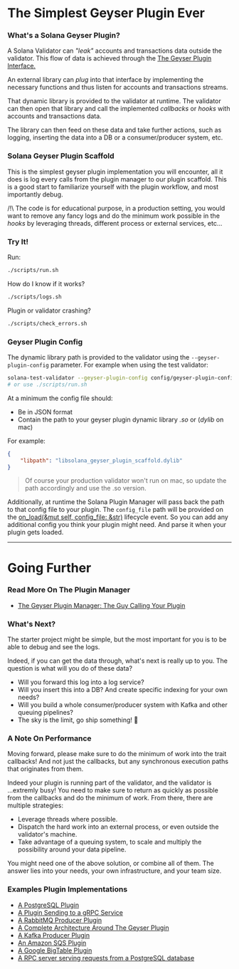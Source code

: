 # The Simplest Geyser Plugin Ever

### What's a Solana Geyser Plugin?
A Solana Validator can _"leak"_ accounts and transactions data outside the validator.
This flow of data is achieved through the [The Geyser Plugin Interface.](https://docs.rs/solana-geyser-plugin-interface/latest/solana_geyser_plugin_interface/geyser_plugin_interface/trait.GeyserPlugin.html)

An external library can _plug_ into that interface by implementing the necessary functions and thus listen for accounts and transactions streams.

That dynamic library is provided to the validator at runtime. The validator can then open that library and call the implemented _callbacks_ or _hooks_ with accounts and transactions data.

The library can then feed on these data and take further actions, such as logging, inserting the data into a DB or a consumer/producer system, etc.

### Solana Geyser Plugin Scaffold
This is the simplest geyser plugin implementation you will encounter, all it does is log every calls from the plugin manager to our plugin scaffold.
This is a good start to familiarize yourself with the plugin workflow, and most importantly debug.

/!\ The code is for educational purpose, in a production setting, you would want to remove any fancy logs and do the minimum work possible in the _hooks_ by leveraging threads, different process or external services, etc...

### Try It!

Run:
```bash
./scripts/run.sh
```

How do I know if it works?
```bash
./scripts/logs.sh
```

Plugin or validator crashing?
```bash
./scripts/check_errors.sh
```

### Geyser Plugin Config

The dynamic library path is provided to the validator using the `--geyser-plugin-config` parameter.
For example when using the test validator:
```bash
solana-test-validator --geyser-plugin-config config/geyser-plugin-config-mac.json
# or use ./scripts/run.sh
```

At a minimum the config file should:
- Be in JSON format
- Contain the path to your geyser plugin dynamic library _.so_ or (_dylib_ on mac)

For example:
```json
{
    "libpath": "libsolana_geyser_plugin_scaffold.dylib"
}
```
> Of course your production validator won't run on mac, so update the path accordingly and use the .so version.

Additionally, at runtime the Solana Plugin Manager will pass back the path to that config file to your plugin. The `config_file` path will be provided on the [on_load(&mut self, config_file: &str)](https://docs.rs/solana-geyser-plugin-interface/latest/solana_geyser_plugin_interface/geyser_plugin_interface/trait.GeyserPlugin.html#method.on_load) lifecycle event.
So you can add any additional config you think your plugin might need. And parse it when your plugin gets loaded.

---

# Going Further

### Read More On The Plugin Manager
- [The Geyser Plugin Manager: The Guy Calling Your Plugin](https://github.com/solana-labs/solana/tree/master/geyser-plugin-manager)

### What's Next?
The starter project might be simple, but the most important for you is to be able to debug and see the logs.

Indeed, if you can get the data through, what's next is really up to you. The question is what will you do of these data?
- Will you forward this log into a log service?
- Will you insert this into a DB? And create specific indexing for your own needs?
- Will you build a whole consumer/producer system with Kafka and other queuing pipelines?
- The sky is the limit, go ship something! 🚀

### A Note On Performance
Moving forward, please make sure to do the minimum of work into the trait callbacks! And not just the callbacks, but any synchronous execution paths that originates from them.

Indeed your plugin is running part of the validator, and the validator is ...extremly busy! You need to make sure to return as quickly as possible from the callbacks and do the minimum of work. From there, there are multiple strategies:
- Leverage threads where possible.
- Dispatch the hard work into an external process, or even outside the validator's machine.
- Take advantage of a queuing system, to scale and multiply the possibility around your data pipeline.

You might need one of the above solution, or combine all of them. The answer lies into your needs, your own infrastructure, and your team size.

### Examples Plugin Implementations
- [A PostgreSQL Plugin](https://github.com/solana-labs/solana-accountsdb-plugin-postgres)
- [A Plugin Sending to a gRPC Service](https://github.com/ckamm/solana-accountsdb-connector)
- [A RabbitMQ Producer Plugin](https://github.com/holaplex/indexer-geyser-plugin)
- [A Complete Architecture Around The Geyser Plugin](https://github.com/holaplex/indexer)
- [A Kafka Producer Plugin](https://github.com/Blockdaemon/solana-accountsdb-plugin-kafka)
- [An Amazon SQS Plugin](https://github.com/rpcpool/solana-accountsdb-sqs)
- [A Google BigTable Plugin](https://github.com/lijunwangs/solana-accountsdb-plugin-bigtable)
- [A RPC server serving requests from a PostgreSQL database](https://github.com/lijunwangs/solana-postgres-rpc-server)
